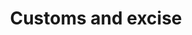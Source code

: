 ---
title: Customs and excise
longTitle: 'Customs and excise'
tags:
- gccommon
french:
- "[[Douanes]]"
usedFor:
- "[[Excise regulations]]"
---